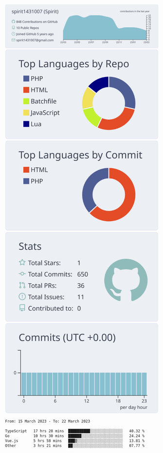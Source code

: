 [![](https://raw.githubusercontent.com/spirit1431007/spirit1431007/master/profile-summary-card-output/nord_bright/0-profile-details.svg)](https://git.io/spiritx)
[![](https://raw.githubusercontent.com/spirit1431007/spirit1431007/master/profile-summary-card-output/nord_bright/1-repos-per-language.svg)](https://git.io/spiritx) [![](https://raw.githubusercontent.com/spirit1431007/spirit1431007/master/profile-summary-card-output/nord_bright/2-most-commit-language.svg)](https://git.io/spiritx)
[![](https://raw.githubusercontent.com/spirit1431007/spirit1431007/master/profile-summary-card-output/nord_bright/3-stats.svg)](https://git.io/spiritx) [![](https://raw.githubusercontent.com/spirit1431007/spirit1431007/master/profile-summary-card-output/nord_bright/4-productive-time.svg)](https://git.io/spiritx)

<!--START_SECTION:waka-->

```text
From: 15 March 2023 - To: 22 March 2023

TypeScript   17 hrs 28 mins  ██████████░░░░░░░░░░░░░░░   40.32 %
Go           10 hrs 30 mins  ██████░░░░░░░░░░░░░░░░░░░   24.24 %
Vue.js       5 hrs 58 mins   ███▒░░░░░░░░░░░░░░░░░░░░░   13.81 %
Other        3 hrs 21 mins   ██░░░░░░░░░░░░░░░░░░░░░░░   07.77 %
```

<!--END_SECTION:waka-->
